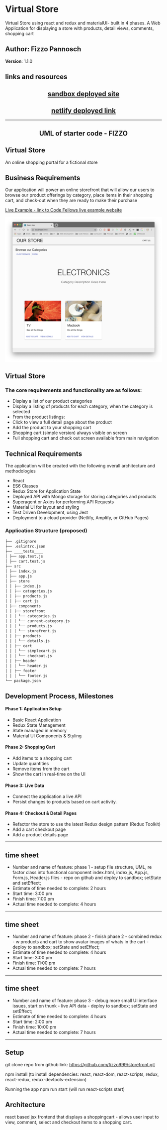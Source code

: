 # Virtual Store

Virtual Store using react and redux and materialUI- built in 4 phases. A Web Application for displaying a store with products, detail views, comments, shopping cart

## Author: Fizzo Pannosch

**Version**: 1.1.0

<!-- (increment the patch/fix version number if you make more commits past your first submission) -->

## links and resources

## <center> [sandbox deployed site](https://5983i.csb.app/) </center>

## <center> [netlify deployed link](https://60c1a8c7455831cad96aedb9--adoring-pike-a16cd4.netlify.app/) </center>

<!-- ![](./src/assets/ToDoApp001.PNG) -->

<hr>

## <center> UML of starter code - FIZZO </center>

<!-- ![](src/assets/UML-todoListManager.jpg) -->

## Virtual Store

An online shopping portal for a fictional store

## Business Requirements

Our application will power an online storefront that will allow our users to browse our product offerings by category, place items in their shopping cart, and check-out when they are ready to make their purchase

[Live Example - link to Code Fellows live example website](https://virtual-web-store.netlify.app/)

![Walkthrough Demo](./src/assets/previewStorefront.png)

## Virtual Store

### The core requirements and functionality are as follows:

- Display a list of our product categories
- Display a listing of products for each category, when the category is selected
- From the product listings:
- Click to view a full detail page about the product
- Add the product to your shopping cart
- Shopping cart (simple version) always visible on screen
- Full shopping cart and check out screen available from main navigation

## Technical Requirements

The application will be created with the following overall architecture and methodologies

- React
- ES6 Classes
- Redux Store for Application State
- Deployed API with Mongo storage for storing categories and products
- Superagent or Axios for performing API Requests
- Material UI for layout and styling
- Test Driven Development, using Jest
- Deployment to a cloud provider (Netlify, Amplify, or GitHub Pages)

### Application Structure (proposed)

```linux
├── .gitignore
├── .eslintrc.json
├── ____tests____
│ ├── app.test.js
│ ├── cart.test.js
├── src
│ ├── index.js
│ ├── app.js
│ ├── store
│ │ ├── index.js
│ │ ├── categories.js
│ │ ├── products.js
│ │ ├── cart.js
│ ├── components
│ │ ├── storefront
│ │ │ └── categories.js
│ │ │ └── current-category.js
│ │ │ └── products.js
│ │ │ └── storefront.js
│ │ ├── products
│ │ │ └── details.js
│ │ ├── cart
│ │ │ └── simplecart.js
│ │ │ └── checkout.js
│ │ ├── header
│ │ │ └── header.js
│ │ ├── footer
│ │ │ └── footer.js
└── package.json
```

## Development Process, Milestones

#### Phase 1: Application Setup

- Basic React Application
- Redux State Management
- State managed in memory
- Material UI Components & Styling

#### Phase 2: Shopping Cart

- Add items to a shopping cart
- Update quantities
- Remove items from the cart
- Show the cart in real-time on the UI

#### Phase 3: Live Data

- Connect the application a live API
- Persist changes to products based on cart activity.

#### Phase 4: Checkout & Detail Pages

- Refactor the store to use the latest Redux design pattern (Redux Toolkit)
- Add a cart checkout page
- Add a product details page

<hr/>

## time sheet

- Number and name of feature: phase 1 - setup file structure, UML, re factor class into functional component index.html, index,js, App.js, Form.js, Header.js files - repo on github and deploy to sandbox; setState and setEffect;
- Estimate of time needed to complete: 2 hours
- Start time: 3:00 pm
- Finish time: 7:00 pm
- Actual time needed to complete: 4 hours

<hr/>

## time sheet

- Number and name of feature: phase 2 - finish phase 2 - combined redux - w products and cart to show avatar images of whats in the cart - deploy to sandbox; setState and setEffect;
- Estimate of time needed to complete: 4 hours
- Start time: 3:00 pm
- Finish time: 11:00 pm
- Actual time needed to complete: 7 hours

<hr/>

## time sheet

- Number and name of feature: phase 3 - debug more small UI interface issues, start on thunk - live API data - deploy to sandbox; setState and setEffect;
- Estimate of time needed to complete: 4 hours
- Start time: 2:00 pm
- Finish time: 10:00 pm
- Actual time needed to complete: 7 hours

<hr/>

## Setup

git clone repo from github link:
https://github.com/fizzo999/storefront.git

npm install
(to install dependencies: react, react-dom, react-scripts, redux, react-redux, redux-devtools-extension)

Running the app
npm run start (will run react-scripts start)

<!-- ## Tests

npm run test

- will run the command "react-scripts test --verbose --coverage" -->
<!-- tests performed with jest through react-scripts -->

<!-- "homepage": "https://github.com/fizzo999/storefront#readme" -->

## Architecture

react based jsx frontend that displays a shoppingcart - allows user input to view, comment, select and checkout items to a shopping cart.
